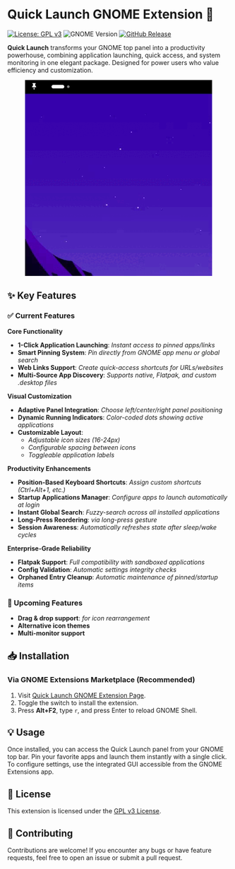 # Quick Launch GNOME Extension 🚀

[![License: GPL v3](https://img.shields.io/badge/License-GPLv3-blue.svg)](https://www.gnu.org/licenses/gpl-3.0)
![GNOME Version](https://img.shields.io/badge/GNOME-45%2B-success.svg)
[![GitHub Release](https://img.shields.io/github/v/release/your-username/quicklaunch?include_prereleases&style=flat-square)](https://github.com/your-username/quicklaunch/releases)

**Quick Launch** transforms your GNOME top panel into a productivity powerhouse, combining application launching, quick access, and system monitoring in one elegant package. Designed for power users who value efficiency and customization.

<p align="center">
  <img src="Screencast From 2025-04-26 15-01-20.gif" alt="Quick Launch Demo">
</p>

## ✨ Key Features

### ✅ Current Features
**Core Functionality**
- **1-Click Application Launching**: *Instant access to pinned apps/links*
- **Smart Pinning System**: *Pin directly from GNOME app menu or global search*
- **Web Links Support**: *Create quick-access shortcuts for URLs/websites*
- **Multi-Source App Discovery**: *Supports native, Flatpak, and custom .desktop files*

**Visual Customization**
- **Adaptive Panel Integration**: *Choose left/center/right panel positioning*
- **Dynamic Running Indicators**: *Color-coded dots showing active applications*
- **Customizable Layout**:
  - *Adjustable icon sizes (16-24px)*
  - *Configurable spacing between icons*
  - *Toggleable application labels*

**Productivity Enhancements**
- **Position-Based Keyboard Shortcuts**: *Assign custom shortcuts (Ctrl+Alt+1, etc.)*
- **Startup Applications Manager**: *Configure apps to launch automatically at login*
- **Instant Global Search**: *Fuzzy-search across all installed applications*
- **Long-Press Reordering**: *via long-press gesture*
- **Session Awareness**: *Automatically refreshes state after sleep/wake cycles*

**Enterprise-Grade Reliability**
- **Flatpak Support**: *Full compatibility with sandboxed applications*
- **Config Validation**: *Automatic settings integrity checks*
- **Orphaned Entry Cleanup**: *Automatic maintenance of pinned/startup items*

### 🚧 Upcoming Features
- **Drag & drop support**: *for icon rearrangement*
- **Alternative icon themes**
- **Multi-monitor support**

## 📥 Installation

### Via GNOME Extensions Marketplace (Recommended)
1. Visit [Quick Launch GNOME Extension Page](https://extensions.gnome.org/extension/8005/quick-launch/).
2. Toggle the switch to install the extension.
3. Press **Alt+F2**, type `r`, and press Enter to reload GNOME Shell.

## 💡 Usage

Once installed, you can access the Quick Launch panel from your GNOME top bar. Pin your favorite apps and launch them instantly with a single click. To configure settings, use the integrated GUI accessible from the GNOME Extensions app.

## 📄 License

This extension is licensed under the [GPL v3 License](https://www.gnu.org/licenses/gpl-3.0).

## 💬 Contributing

Contributions are welcome! If you encounter any bugs or have feature requests, feel free to open an issue or submit a pull request.